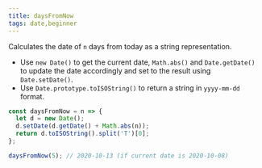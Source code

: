 ```yaml
---
title: daysFromNow
tags: date,beginner
---
```


Calculates the date of `n` days from today as a string representation.

- Use `new Date()` to get the current date, `Math.abs()` and `Date.getDate()` to update the date accordingly and set to the result using `Date.setDate()`.
- Use `Date.prototype.toISOString()` to return a string in `yyyy-mm-dd` format.

```js
const daysFromNow = n => {
  let d = new Date();
  d.setDate(d.getDate() + Math.abs(n));
  return d.toISOString().split('T')[0];
};
```

```js
daysFromNow(5); // 2020-10-13 (if current date is 2020-10-08)
```

